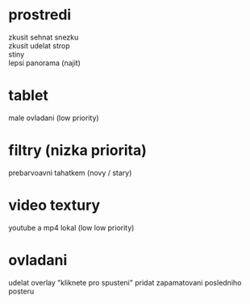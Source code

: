 # prostredi
zkusit sehnat snezku  
zkusit udelat strop  
stiny  
lepsi panorama (najit)  

# tablet
male ovladani (low priority)  

# filtry (nizka priorita)
prebarvoavni tahatkem (novy / stary)  

# video textury
youtube a mp4 lokal (low low priority)  

# ovladani
udelat overlay "kliknete pro spusteni"
pridat zapamatovani posledniho posteru
